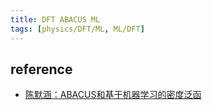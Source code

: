 ```yaml
---
title: DFT ABACUS ML
tags: [physics/DFT/ML, ML/DFT]
---
```


## reference
- [陈默涵：ABACUS和基于机器学习的密度泛函](https://www.bilibili.com/video/BV1se411g7KL)




